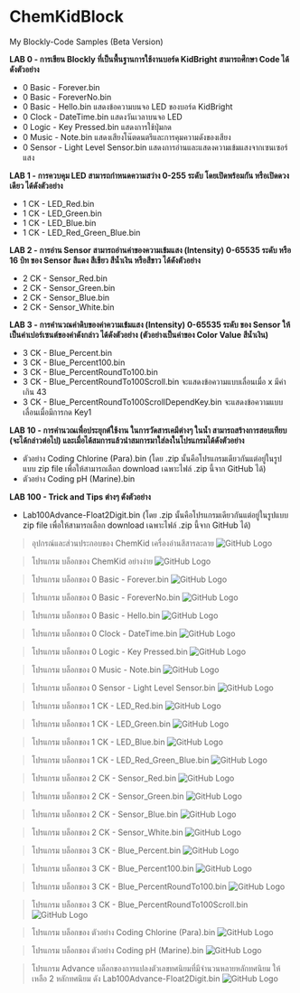 # ChemKidBlock
My Blockly-Code Samples (Beta Version)

**LAB 0 - การเขียน Blockly ที่เป็นพื้นฐานการใช้งานบอร์ด KidBright สามารถศึกษา Code ได้ดังตัวอย่าง**
- 0 Basic - Forever.bin
- 0 Basic - ForeverNo.bin
- 0 Basic - Hello.bin แสดงข้อความบนจอ LED ของบอร์ด KidBright
- 0 Clock - DateTime.bin แสดงวันเวลาบนจอ LED
- 0 Logic - Key Pressed.bin แสดงการใช้ปุ่มกด
- 0 Music - Note.bin แสดงเสียงโน๊ตดนตรีและการคุมความดังของเสียง
- 0 Sensor - Light Level Sensor.bin แสดงการอ่านและแสดงความเข้มแสงจากเซนเซอร์แสง

**LAB 1 - การควบคุม LED สามารถกำหนดความสว่าง 0-255 ระดับ โดยเปิดพร้อมกัน หรือเปิดดวงเดียว ได้ดังตัวอย่าง**
- 1 CK - LED_Red.bin
- 1 CK - LED_Green.bin
- 1 CK - LED_Blue.bin
- 1 CK - LED_Red_Green_Blue.bin

**LAB 2 - การอ่าน Sensor สามารถอ่านค่าของความเข้มแสง (Intensity) 0-65535 ระดับ หรือ 16 บิท ของ Sensor สีแดง สีเขียว สีน้ำเงิน หรือสีขาว ได้ดังตัวอย่าง**
- 2 CK - Sensor_Red.bin
- 2 CK - Sensor_Green.bin
- 2 CK - Sensor_Blue.bin
- 2 CK - Sensor_White.bin

**LAB 3 - การคำนวณค่าดิบของค่าความเข้มแสง (Intensity) 0-65535 ระดับ ของ Sensor ให้เป็นค่าเปอร์เซนต์ของค่าดังกล่าว ได้ดังตัวอย่าง (ตัวอย่างเป็นค่าของ Color Value สีน้ำเงิน)**
- 3 CK - Blue_Percent.bin
- 3 CK - Blue_Percent100.bin
- 3 CK - Blue_PercentRoundTo100.bin
- 3 CK - Blue_PercentRoundTo100Scroll.bin จะแสดงข้อความแบบเลื่อนเมื่อ x มีค่าเกิน 43
- 3 CK - Blue_PercentRoundTo100ScrollDependKey.bin จะแสดงข้อความแบบเลื่อนเมื่อมีการกด Key1

**LAB 10 - การคำนวณเพื่อประยุกต์ใช้งาน ในการวัดสารเคมีต่างๆ ในน้ำ สามารถสร้างการสอบเทียบ (จะได้กล่าวต่อไป) และเมื่อได้สมการแล้วนำสมการมาใส่ลงในโปรแกรมได้ดังตัวอย่าง**
- ตัวอย่าง Coding Chlorine (Para).bin (โดย .zip นั้นคือโปรแกรมเดียวกันแต่อยู่ในรูปแบบ zip file เพื่อให้สามารถเลือก download เฉพาะไฟล์ .zip นี้จาก GitHub ได้)
- ตัวอย่าง Coding pH (Marine).bin

**LAB 100 - Trick and Tips ต่างๆ ดังตัวอย่าง**
- Lab100Advance-Float2Digit.bin (โดย .zip นั้นคือโปรแกรมเดียวกันแต่อยู่ในรูปแบบ zip file เพื่อให้สามารถเลือก download เฉพาะไฟล์ .zip นี้จาก GitHub ได้)


> อุปกรณ์และส่วนประกอบของ ChemKid เครื่องอ่านสีสารละลาย 
![GitHub Logo](images/chemkid.jpg)

> โปรแกรม บล็อกของ ChemKid อย่างง่าย
![GitHub Logo](images/chemkidbasic.jpg)

> โปรแกรม บล็อกของ 0 Basic - Forever.bin
![GitHub Logo](images/0Basic-Forever.jpg)

> โปรแกรม บล็อกของ 0 Basic - ForeverNo.bin
![GitHub Logo](images/0Basic-ForeverNo.jpg)

> โปรแกรม บล็อกของ 0 Basic - Hello.bin
![GitHub Logo](images/0Basic-Hello.jpg)

> โปรแกรม บล็อกของ 0 Clock - DateTime.bin
![GitHub Logo](images/0Clock-DateTime.jpg)

> โปรแกรม บล็อกของ 0 Logic - Key Pressed.bin
![GitHub Logo](images/0Logic-KeyPressed.jpg)

> โปรแกรม บล็อกของ 0 Music - Note.bin
![GitHub Logo](images/0Music-Note.jpg)

> โปรแกรม บล็อกของ 0 Sensor - Light Level Sensor.bin
![GitHub Logo](images/0Sensor-LightLevelSensor.jpg)

> โปรแกรม บล็อกของ 1 CK - LED_Red.bin
![GitHub Logo](images/1CK-LED_Red.jpg)

> โปรแกรม บล็อกของ 1 CK - LED_Green.bin
![GitHub Logo](images/1CK-LED_Green.jpg)

> โปรแกรม บล็อกของ 1 CK - LED_Blue.bin
![GitHub Logo](images/1CK-LED_Blue.jpg)

> โปรแกรม บล็อกของ 1 CK - LED_Red_Green_Blue.bin
![GitHub Logo](images/1CK-LED_Red_Green_Blue.jpg)

> โปรแกรม บล็อกของ 2 CK - Sensor_Red.bin
![GitHub Logo](images/2CK-Sensor_Red.jpg)

> โปรแกรม บล็อกของ 2 CK - Sensor_Green.bin
![GitHub Logo](images/2CK-Sensor_Green.jpg)

> โปรแกรม บล็อกของ 2 CK - Sensor_Blue.bin
![GitHub Logo](images/2CK-Sensor_Blue.jpg)

> โปรแกรม บล็อกของ 2 CK - Sensor_White.bin
![GitHub Logo](images/2CK-Sensor_White.jpg)



> โปรแกรม บล็อกของ 3 CK - Blue_Percent.bin
![GitHub Logo](images/3CK-Blue_Percent.jpg)

> โปรแกรม บล็อกของ 3 CK - Blue_Percent100.bin
![GitHub Logo](images/3CK-Blue_Percent100.jpg)

> โปรแกรม บล็อกของ 3 CK - Blue_PercentRoundTo100.bin
![GitHub Logo](images/3CK-Blue_PercentRoundTo100.jpg)

> โปรแกรม บล็อกของ 3 CK - Blue_PercentRoundTo100Scroll.bin
![GitHub Logo](images/3CK-Blue_PercentRoundTo100Scroll.jpg)

> โปรแกรม บล็อกของ ตัวอย่าง Coding Chlorine (Para).bin
![GitHub Logo](images/ตัวอย่างCodingChlorine(Para).jpg)


> โปรแกรม บล็อกของ ตัวอย่าง Coding pH (Marine).bin
![GitHub Logo](images/ตัวอย่างCodingpH(Marine).jpg)




> โปรแกรม Advance บล็อกของการแปลงตัวเลขทศนิยมที่มีจำนวนหลายหลักทศนิยม ให้เหลือ 2 หลักทศนิยม ดัง Lab100Advance-Float2Digit.bin
![GitHub Logo](images/Lab100Advance-Float2Digit.jpg)
